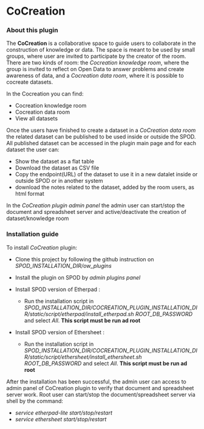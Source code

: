 # CoCreation

### About this plugin

The **CoCreation** is a collaborative space to guide users to collaborate in the construction of knowledge or data. The space is meant to be used by small groups,
where user are invited to participate by the creator of the room. There are two kinds of room: the *Cocreation knowledge room*, where the group is invited to reflect
on Open Data to answer problems and create awareness of data, and a *Cocreation data room*, where it is possible to cocreate datasets.

In the Cocreation you can find:

* Cocreation knowledge room
* Cocreation data room
* View all datasets

Once the users have finished to create a dataset in a *CoCreation data room* the related dataset can be published to be used inside or outside the SPOD.
All published dataset can be accessed in the plugin main page and for each dataset the user can:

* Show the dataset as a flat table
* Download the dataset as CSV file
* Copy the endpoint(URL) of the dataset to use it in a new datalet inside or outside SPOD or in another system
* download the notes related to the dataset, added by the room users, as html format

In the *CoCreation plugin admin panel* the admin user can start/stop the document and spreadsheet server and active/deactivate the creation of dataset/knowledge room

### Installation guide

To install *CoCreation* plugin:

* Clone this project by following the github instruction on *SPOD_INSTALLATION_DIR/ow_plugins*
* Install the plugin on SPOD by *admin plugins panel*
* Install SPOD version of Etherpad :

  - Run the installation script in *SPOD_INSTALLATION_DIR/COCREATION_PLUGIN_INSTALLATION_DIR/static/script/etherpad/install_etherpad.sh ROOT_DB_PASSWORD* and select *All*.
    **This script must be run ad root**

* Install SPOD version of Ethersheet :
  - Run the installation script in *SPOD_INSTALLATION_DIR/COCREATION_PLUGIN_INSTALLATION_DIR/static/script/ethersheet/install_ethersheet.sh ROOT_DB_PASSWORD* and select *All*.
    **This script must be run ad root**

After the installation has been successful, the admin user can access to admin panel of CoCreation plugin to verify that document and spreadsheet server work.
Root user can start/stop the document/spreadsheet server via shell by the command:

* *service etherpad-lite start/stop/restart*
* *service ethersheet start/stop/restart*



